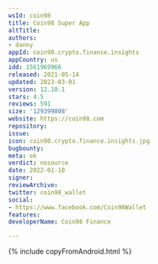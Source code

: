 ```yaml
---
wsId: coin98
title: Coin98 Super App
altTitle: 
authors:
- danny
appId: coin98.crypto.finance.insights
appCountry: us
idd: 1561969966
released: 2021-05-14
updated: 2023-03-01
version: 12.10.1
stars: 4.5
reviews: 591
size: '129399808'
website: https://coin98.com
repository: 
issue: 
icon: coin98.crypto.finance.insights.jpg
bugbounty: 
meta: ok
verdict: nosource
date: 2022-01-10
signer: 
reviewArchive: 
twitter: coin98_wallet
social:
- https://www.facebook.com/Coin98Wallet
features: 
developerName: Coin98 Finance

---
```


{% include copyFromAndroid.html %}